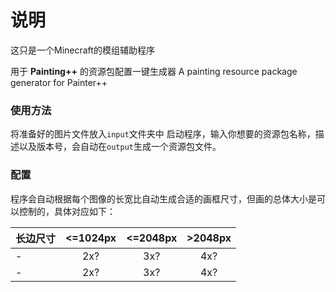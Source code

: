 # 说明
这只是一个Minecraft的模组辅助程序

用于 **Painting++** 的资源包配置一键生成器
A painting resource package generator for Painter++
### 使用方法

将准备好的图片文件放入`input`文件夹中
启动程序，输入你想要的资源包名称，描述以及版本号，会自动在`output`生成一个资源包文件。

### 配置
程序会自动根据每个图像的长宽比自动生成合适的画框尺寸，但画的总体大小是可以控制的，具体对应如下：

| 长边尺寸 | <=1024px | <=2048px | >2048px
|-| :-: | :-: | :-: |
|-| 2x? | 3x? | 4x? |
|-| 2x? | 3x? | 4x? |
